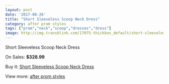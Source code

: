 ```yaml
---
layout: post
date: '2017-08-26'
title: "Short Sleeveless Scoop Neck Dress"
category: after prom styles
tags: ["prom","neck","scoop","dresses","dress"]
image: http://img.transblink.com/17075-thickbox_default/short-sleeveless-scoop-neck-dress.jpg
---
```

Short Sleeveless Scoop Neck Dress

On Sales: **$328.99**
<a href="https://www.transblink.com/en/after-prom-styles/5384-short-sleeveless-scoop-neck-dress.html"><amp-img layout="responsive" width="600" height="600" src="//img.transblink.com/17075-thickbox_default/short-sleeveless-scoop-neck-dress.jpg" alt="Short Sleeveless Scoop Neck Dress 0" /></a>
<a href="https://www.transblink.com/en/after-prom-styles/5384-short-sleeveless-scoop-neck-dress.html"><amp-img layout="responsive" width="600" height="600" src="//img.transblink.com/17078-thickbox_default/short-sleeveless-scoop-neck-dress.jpg" alt="Short Sleeveless Scoop Neck Dress 1" /></a>
<a href="https://www.transblink.com/en/after-prom-styles/5384-short-sleeveless-scoop-neck-dress.html"><amp-img layout="responsive" width="600" height="600" src="//img.transblink.com/17077-thickbox_default/short-sleeveless-scoop-neck-dress.jpg" alt="Short Sleeveless Scoop Neck Dress 2" /></a>
<a href="https://www.transblink.com/en/after-prom-styles/5384-short-sleeveless-scoop-neck-dress.html"><amp-img layout="responsive" width="600" height="600" src="//img.transblink.com/17076-thickbox_default/short-sleeveless-scoop-neck-dress.jpg" alt="Short Sleeveless Scoop Neck Dress 3" /></a>

Buy it: [Short Sleeveless Scoop Neck Dress](https://www.transblink.com/en/after-prom-styles/5384-short-sleeveless-scoop-neck-dress.html "Short Sleeveless Scoop Neck Dress")

View more: [after prom styles](https://www.transblink.com/en/55-after-prom-styles "after prom styles")